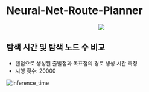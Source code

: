 # Neural-Net-Route-Planner
<p align="center">
<img src="https://github.com/user-attachments/assets/86649861-fd77-4e71-8995-7d74acac72d3"> 
</p>

## 탐색 시간 및 탐색 노드 수 비교 
* 랜덤으로 생성된 출발점과 목표점의 경로 생성 시간 측정 
* 시행 횟수: 20000 

![inference_time](./.git/그림1.png)
